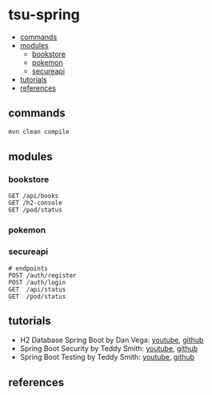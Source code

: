 # tsu-spring

- [commands](#commands)
- [modules](#modules)
  - [bookstore](#bookstore) 
  - [pokemon](#pokemon) 
  - [secureapi](#secureapi) 
- [tutorials](#tutorials)
- [references](#references)

## commands

```bash
mvn clean compile
```

## modules

### bookstore

```
GET /api/books
GET /h2-console
GET /pod/status
```

### pokemon

### secureapi

```
# endpoints
POST /auth/register
POST /auth/login
GET  /api/status
GET  /pod/status
```

## tutorials

- H2 Database Spring Boot by Dan Vega: [youtube](https://www.youtube.com/watch?v=PSrHcCwvfVQ), [github](https://github.com/danvega/h2-demo) 
- Spring Boot Security by Teddy Smith: [youtube](https://www.youtube.com/watch?v=GjN5IauaflY&list=PL82C6-O4XrHe3sDCodw31GjXbwRdCyyuY&index=1), [github](https://github.com/teddysmithdev/pokemon-review-springboot/tree/master)
- Spring Boot Testing by Teddy Smith: [youtube](https://www.youtube.com/watch?v=jqwZthuBmZY&list=PL82C6-O4XrHcg8sNwpoDDhcxUCbFy855E), [github](https://github.com/teddysmithdev/pokemon-review-springboot/tree/master)

## references